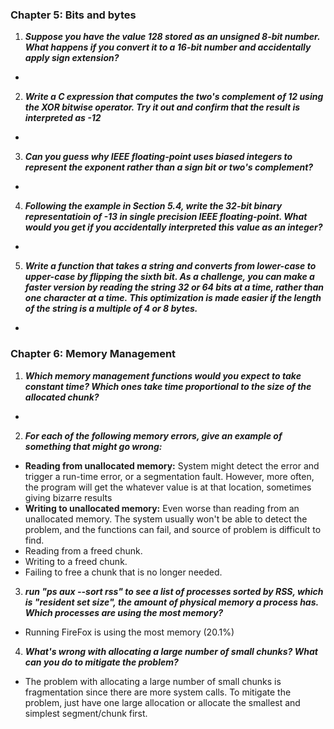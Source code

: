 ### Chapter 5: Bits and bytes


1. _**Suppose you have the value 128 stored as an unsigned 8-bit number. What happens if you convert it to a 16-bit number and accidentally apply sign extension?**_
  *  

2. _**Write a C expression that computes the two's complement of 12 using the XOR bitwise operator. Try it out and confirm that the result is interpreted as -12**_
  * 
  
3. _**Can you guess why IEEE floating-point uses biased integers to represent the exponent rather than a sign bit or two's complement?**_
  * 

4. _**Following the example in Section 5.4, write the 32-bit binary representatioin of -13 in single precision IEEE floating-point. What would you get if you accidentally interpreted this value as an integer?**_
  * 
  
5. _**Write a function that takes a string and converts from lower-case to upper-case by flipping the sixth bit. As a challenge, you can make a faster version by reading the string 32 or 64 bits at a time, rather than one character at a time. This optimization is made easier if the length of the string is a multiple of 4 or 8 bytes.**_
  *



### Chapter 6: Memory Management


1. _**Which memory management functions would you expect to take constant time? Which ones take time proportional to the size of the allocated chunk?**_
  * 
  
2. _**For each of the following memory errors, give an example of something that might go wrong:**_
  * **Reading from unallocated memory:** System might detect the error and trigger a run-time error, or a segmentation fault. However, more often, the program will get the whatever value is at that location, sometimes giving bizarre results
  * **Writing to unallocated memory:** Even worse than reading from an unallocated memory. The system usually won't be able to detect the problem, and the functions can fail, and source of problem is difficult to find.
  * Reading from a freed chunk.
  * Writing to a freed chunk.
  * Failing to free a chunk that is no longer needed.
  
3. _**run "ps aux --sort rss" to see a list of processes sorted by RSS, which is "resident set size", the amount of physical memory a process has. Which processes are using the  most memory?**_
  * Running FireFox is using the most memory (20.1%)
  
4. _**What's wrong with allocating a large number of small chunks? What can you do to mitigate the problem?**_
  * The problem with allocating a large number of small chunks is fragmentation since there are more system calls. To mitigate the problem, just have one large allocation or allocate the smallest and simplest segment/chunk first. 
  
